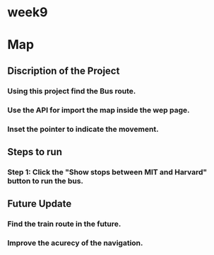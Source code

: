 # week9
# Map
## Discription of the Project
### Using this project find the Bus route.
### Use the API for import the map inside the wep page.
### Inset the pointer to indicate the movement.
## Steps to run
### Step 1: Click the "Show stops between MIT and Harvard" button to run the bus.
## Future Update
### Find the train route in the future.
### Improve the acurecy of the navigation.
